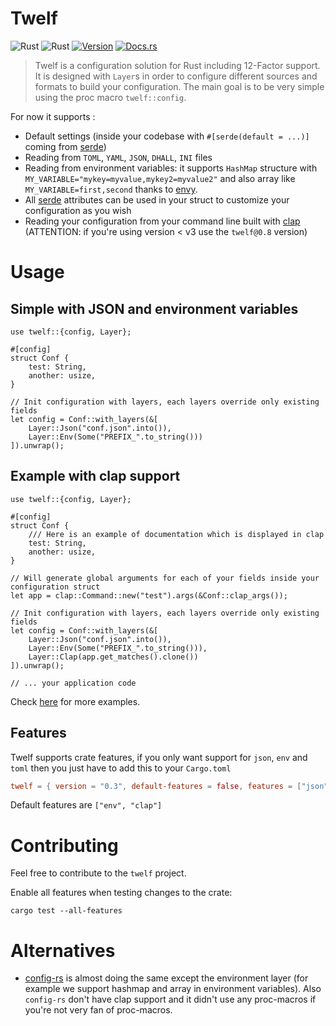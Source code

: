 # Twelf

![Rust](https://img.shields.io/badge/rust-stable-brightgreen.svg)
![Rust](https://github.com/bnjjj/twelf/workflows/Rust/badge.svg)
[![Version](https://img.shields.io/crates/v/twelf.svg)](https://crates.io/crates/twelf)
[![Docs.rs](https://docs.rs/twelf/badge.svg)](https://docs.rs/twelf)

> Twelf is a configuration solution for Rust including 12-Factor support. It is designed with `Layer`s in order to configure different sources and formats to build your configuration. The main goal is to be very simple using the proc macro `twelf::config`.

For now it supports :

- Default settings (inside your codebase with `#[serde(default = ...)]` coming from [serde](https://serde.rs))
- Reading from `TOML`, `YAML`, `JSON`, `DHALL`, `INI` files
- Reading from environment variables: it supports `HashMap` structure with `MY_VARIABLE="mykey=myvalue,mykey2=myvalue2"` and also array like `MY_VARIABLE=first,second` thanks to [envy](https://github.com/softprops/envy).
- All [serde](https://serde.rs) attributes can be used in your struct to customize your configuration as you wish
- Reading your configuration from your command line built with [clap](https://github.com/clap-rs/clap) (ATTENTION: if you're using version < v3 use the `twelf@0.8` version)

# Usage

## Simple with JSON and environment variables

```rust,no_run
use twelf::{config, Layer};

#[config]
struct Conf {
    test: String,
    another: usize,
}

// Init configuration with layers, each layers override only existing fields
let config = Conf::with_layers(&[
    Layer::Json("conf.json".into()),
    Layer::Env(Some("PREFIX_".to_string()))
]).unwrap();
```

## Example with clap support

```rust,compile_fail
use twelf::{config, Layer};

#[config]
struct Conf {
    /// Here is an example of documentation which is displayed in clap
    test: String,
    another: usize,
}

// Will generate global arguments for each of your fields inside your configuration struct
let app = clap::Command::new("test").args(&Conf::clap_args());

// Init configuration with layers, each layers override only existing fields
let config = Conf::with_layers(&[
    Layer::Json("conf.json".into()),
    Layer::Env(Some("PREFIX_".to_string())),
    Layer::Clap(app.get_matches().clone())
]).unwrap();

// ... your application code
```

Check [here](./twelf/examples) for more examples.

## Features

Twelf supports crate features, if you only want support for `json`, `env` and `toml` then you just have to add this to your `Cargo.toml`

```toml
twelf = { version = "0.3", default-features = false, features = ["json", "toml", "env"] }
```

Default features are `["env", "clap"]`

# Contributing

Feel free to contribute to the `twelf` project.

Enable all features when testing changes to the crate:

```console
cargo test --all-features
```

# Alternatives

- [config-rs](https://github.com/mehcode/config-rs) is almost doing the same except the environment layer (for example we support hashmap and array in environment variables). Also `config-rs` don't have clap support and it didn't use any proc-macros if you're not very fan of proc-macros.
